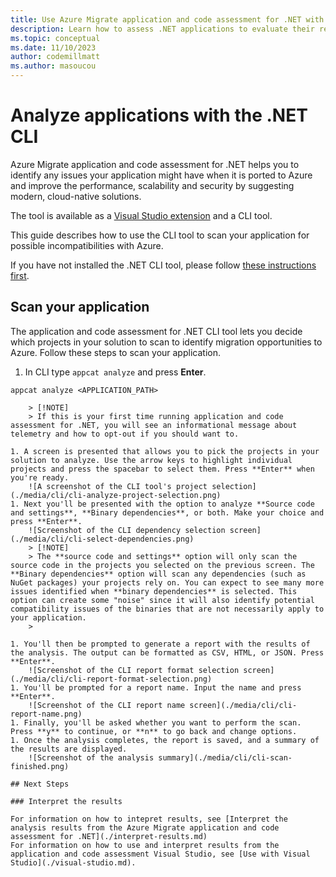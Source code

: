 ```yaml
---
title: Use Azure Migrate application and code assessment for .NET with the .NET CLI
description: Learn how to assess .NET applications to evaluate their readiness to migrate to Azure with the .NET CLI.
ms.topic: conceptual
ms.date: 11/10/2023
author: codemillmatt
ms.author: masoucou
---
```


# Analyze applications with the .NET CLI

Azure Migrate application and code assessment for .NET helps you to identify any issues your application might have when it is ported to Azure and improve the performance, scalability and security by suggesting modern, cloud-native solutions.

The tool is available as a [Visual Studio extension](./visual-studio.md) and a CLI tool.

This guide describes how to use the CLI tool to scan your application for possible incompatibilities with Azure.

If you have not installed the .NET CLI tool, please follow [these instructions first](./install.md).

## Scan your application

The application and code assessment for .NET CLI tool lets you decide which projects in your solution to scan to identify migration opportunities to Azure. Follow these steps to scan your application.



1. In CLI type `appcat analyze` and press **Enter**.

```dotnetcli
appcat analyze <APPLICATION_PATH>

    > [!NOTE]
    > If this is your first time running application and code assessment for .NET, you will see an informational message about telemetry and how to opt-out if you should want to.

1. A screen is presented that allows you to pick the projects in your solution to analyze. Use the arrow keys to highlight individual projects and press the spacebar to select them. Press **Enter** when you're ready.
    ![A screenshot of the CLI tool's project selection](./media/cli/cli-analyze-project-selection.png)
1. Next you'll be presented with the option to analyze **Source code and settings**, **Binary dependencies**, or both. Make your choice and press **Enter**.
    ![Screenshot of the CLI dependency selection screen](./media/cli/cli-select-dependencies.png)
    > [!NOTE]
    > The **source code and settings** option will only scan the source code in the projects you selected on the previous screen. The **Binary dependencies** option will scan any dependencies (such as NuGet packages) your projects rely on. You can expect to see many more issues identified when **binary dependencies** is selected. This option can create some "noise" since it will also identify potential compatibility issues of the binaries that are not necessarily apply to your application.
    >

1. You'll then be prompted to generate a report with the results of the analysis. The output can be formatted as CSV, HTML, or JSON. Press **Enter**.
    ![Screenshot of the CLI report format selection screen](./media/cli/cli-report-format-selection.png)
1. You'll be prompted for a report name. Input the name and press **Enter**.
    ![Screenshot of the CLI report name screen](./media/cli/cli-report-name.png)
1. Finally, you'll be asked whether you want to perform the scan. Press **y** to continue, or **n** to go back and change options.
1. Once the analysis completes, the report is saved, and a summary of the results are displayed.
    ![Screenshot of the analysis summary](./media/cli/cli-scan-finished.png)

## Next Steps

### Interpret the results

For information on how to intepret results, see [Interpret the analysis results from the Azure Migrate application and code assessment for .NET](./interpret-results.md)
For information on how to use and interpret results from the application and code assessment Visual Studio, see [Use with Visual Studio](./visual-studio.md).
